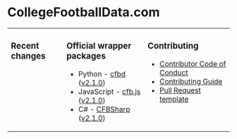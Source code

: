 # CollegeFootballData.com

<table><tr><td valign='top'>

### Recent changes
<!-- recent_changes starts -->

<!-- recent_changes ends -->
</td><td valign='top'>

### Official wrapper packages
<!-- official_packages starts -->
* Python - [cfbd](https://github.com/CFBD/cfbd-python) ([v2.1.0](https://pypi.org/project/cfbd/))
* JavaScript - [cfb.js](https://github.com/CFBD/cfb.js) ([v2.1.0](https://www.npmjs.com/package/cfb.js))
* C# - [CFBSharp](https://github.com/CFBD/CFBSharp) ([v2.1.0](https://www.nuget.org/packages/CFBSharp/))
<!-- official_packages ends -->
</td><td valign='top'>

### Contributing
<!-- contributing starts -->
* [Contributor Code of Conduct](https://github.com/CFBD/cfb-api/blob/master/.github/CODE_OF_CONDUCT.md)
* [Contributing Guide](https://github.com/CFBD/cfb-api/blob/master/.github/CONTRIBUTING.md)
* [Pull Request template](https://github.com/CFBD/cfb-api/blob/master/.github/pull_request_template.md)
<!-- contributing ends -->
</td></tr></table>